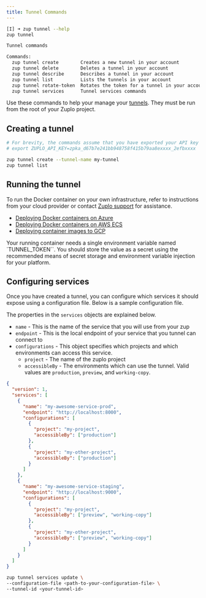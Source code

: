 ```yaml
---
title: Tunnel Commands
---
```


```bash
[I] ➜ zup tunnel --help
zup tunnel

Tunnel commands

Commands:
  zup tunnel create        Creates a new tunnel in your account
  zup tunnel delete        Deletes a tunnel in your account
  zup tunnel describe      Describes a tunnel in your account
  zup tunnel list          Lists the tunnels in your account
  zup tunnel rotate-token  Rotates the token for a tunnel in your account
  zup tunnel services      Tunnel services commands
```

Use these commands to help your manage your
[tunnels](../articles/secure-tunnel.md). They must be run from the root of your
Zuplo project.

## Creating a tunnel

```bash
# For brevity, the commands assume that you have exported your API key as an environment variable,
# export ZUPLO_API_KEY=zpka_d67b7e241bb948758f415b79aa8exxxx_2efbxxxx

zup tunnel create --tunnel-name my-tunnel
zup tunnel list
```

## Running the tunnel

To run the Docker container on your own infrastructure, refer to instructions
from your cloud provider or contact [Zuplo support](mailto:support@zuplo.com)
for assistance.

- [Deploying Docker containers on Azure](https://docs.microsoft.com/en-us/learn/modules/run-docker-with-azure-container-instances/)
- [Deploying Docker containers on AWS ECS](https://docs.aws.amazon.com/AmazonECS/latest/userguide/getting-started.html)
- [Deploying container images to GCP](https://cloud.google.com/compute/docs/containers/deploying-containers)

Your running container needs a single environment variable named
`TUNNEL_TOKEN``. You should store the value as a secret using the recommended
means of secret storage and environment variable injection for your platform.

## Configuring services

Once you have created a tunnel, you can configure which services it should
expose using a configuration file. Below is a sample configuration file.

The properties in the `services` objects are explained below.

- `name` - This is the name of the service that you will use from your zup
- `endpoint` - This is the local endpoint of your service that you tunnel can
  connect to
- `configurations` - This object specifies which projects and which environments
  can access this service.
  - `project` - The name of the zuplo project
  - `accessibleBy` - The environments which can use the tunnel. Valid values are
    `production`, `preview`, and `working-copy`.

```json title="tunnel-config.json"
{
  "version": 1,
  "services": [
    {
      "name": "my-awesome-service-prod",
      "endpoint": "http://localhost:8000",
      "configurations": [
        {
          "project": "my-project",
          "accessibleBy": ["production"]
        },
        {
          "project": "my-other-project",
          "accessibleBy": ["production"]
        }
      ]
    },
    {
      "name": "my-awesome-service-staging",
      "endpoint": "http://localhost:9000",
      "configurations": [
        {
          "project": "my-project",
          "accessibleBy": ["preview", "working-copy"]
        },
        {
          "project": "my-other-project",
          "accessibleBy": ["preview", "working-copy"]
        }
      ]
    }
  ]
}
```

```bash
zup tunnel services update \
--configuration-file <path-to-your-configuration-file> \
--tunnel-id <your-tunnel-id>
```
